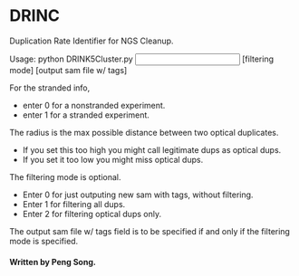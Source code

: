 # DRINC
Duplication Rate Identifier for NGS Cleanup.


Usage: python DRINK5Cluster.py <stranded info> <radius> <input sam file> <output all dups log file> <output optical dups log file> <output stats file> [filtering mode] [output sam file w/ tags]


For the stranded info,
 - enter 0 for a nonstranded experiment.
 - enter 1 for a stranded experiment.


The radius is the max possible distance between two optical duplicates.
 - If you set this too high you might call legitimate dups as optical dups.
 - If you set it too low you might miss optical dups.


The filtering mode is optional.
 - Enter 0 for just outputing new sam with tags, without filtering.
 - Enter 1 for filtering all dups.
 - Enter 2 for filtering optical dups only.

The output sam file w/ tags field is to be specified if and only if the filtering mode is specified.


#### Written by Peng Song.
